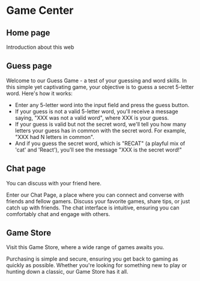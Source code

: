 # Game Center



## Home page

Introduction about this web

## Guess page

Welcome to our Guess Game - a test of your guessing and word skills. In this simple yet captivating game, your objective is to guess a secret 5-letter word. Here's how it works:

- Enter any 5-letter word into the input field and press the guess button.
- If your guess is not a valid 5-letter word, you'll receive a message saying, "XXX was not a valid word", where XXX is your guess.
- If your guess is valid but not the secret word, we'll tell you how many letters your guess has in common with the secret word. For example, "XXX had N letters in common".
- And if you guess the secret word, which is "RECAT" (a playful mix of 'cat' and 'React'), you'll see the message "XXX is the secret word!"

## Chat page



You can discuss with your friend here.

Enter our Chat Page, a place where you can connect and converse with friends and fellow gamers. Discuss your favorite games, share tips, or just catch up with friends. The chat interface is intuitive, ensuring you can comfortably chat and engage with others. 



## Game Store

Visit this Game Store, where a wide range of games awaits you. 

Purchasing is simple and secure, ensuring you get back to gaming as quickly as possible. Whether you're looking for something new to play or hunting down a classic, our Game Store has it all.